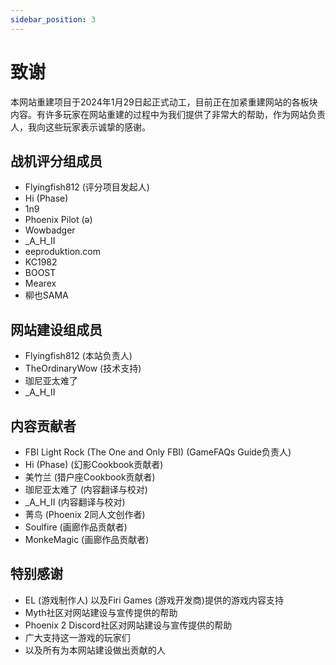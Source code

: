 ```yaml
---
sidebar_position: 3
---
```


# 致谢

本网站重建项目于2024年1月29日起正式动工，目前正在加紧重建网站的各板块内容。有许多玩家在网站重建的过程中为我们提供了非常大的帮助，作为网站负责人，我向这些玩家表示诚挚的感谢。

## 战机评分组成员

- Flyingfish812 (评分项目发起人)
- Hi (Phase)
- 1n9
- Phoenix Pilot (ǝ)
- Wowbadger
- _A_H_II
- eeproduktion.com
- KC1982
- BOOST
- Mearex
- 柳也SAMA

## 网站建设组成员

- Flyingfish812 (本站负责人)
- TheOrdinaryWow (技术支持)
- 珈尼亚太难了
- _A_H_II

## 内容贡献者

- FBI Light Rock (The One and Only FBI) (GameFAQs Guide负责人)
- Hi (Phase) (幻影Cookbook贡献者)
- 美竹兰 (猎户座Cookbook贡献者)
- 珈尼亚太难了 (内容翻译与校对)
- _A_H_II (内容翻译与校对)
- 菁鸟 (Phoenix 2同人文创作者)
- Soulfire (画廊作品贡献者)
- MonkeMagic (画廊作品贡献者)

## 特别感谢

- EL (游戏制作人) 以及Firi Games (游戏开发商)提供的游戏内容支持
- Myth社区对网站建设与宣传提供的帮助
- Phoenix 2 Discord社区对网站建设与宣传提供的帮助
- 广大支持这一游戏的玩家们
- 以及所有为本网站建设做出贡献的人